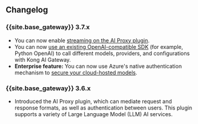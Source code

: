 ## Changelog

### {{site.base_gateway}} 3.7.x

* You can now enable [streaming on the AI Proxy plugin](/hub/kong-inc/ai-proxy/how-to/streaming/).
* You can now [use an existing OpenAI-compatible SDK](/hub/kong-inc/ai-proxy/how-to/sdk-usage) (for example, Python OpenAI) to call different models, providers, and configurations with Kong AI Gateway.
* **Enterprise feature:** You can now use Azure's native authentication mechanism to [secure your cloud-hosted models](/hub/kong-inc/ai-proxy/how-to/cloud-provider-authentication/).

### {{site.base_gateway}} 3.6.x

* Introduced the AI Proxy plugin, which can mediate request and response formats, as well as authentication between users. This plugin supports a variety of Large Language Model (LLM) AI services.
